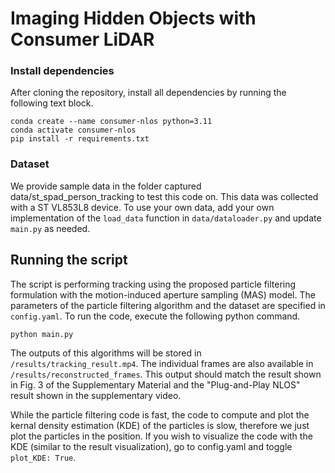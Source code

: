 # Imaging Hidden Objects with Consumer LiDAR



### Install dependencies
After cloning the repository, install all dependencies by running the following text block.

```cd consumer-nlos
conda create --name consumer-nlos python=3.11
conda activate consumer-nlos
pip install -r requirements.txt
```


### Dataset
We provide sample data in the folder captured data/st_spad_person_tracking to test this code on. This data was collected with a ST VL853L8 device. To use your own data, add your own implementation of the `load_data` function in `data/dataloader.py` and update `main.py` as needed. 



## Running the script


The script is performing tracking using the proposed particle filtering formulation with the motion-induced aperture sampling (MAS) model. The parameters of the particle filtering algorithm and the dataset are specified in `config.yaml`. To run the code, execute the following python command. 

```
python main.py
```



The outputs of this algorithms will be stored in `/results/tracking_result.mp4`. The individual frames are also available
in `/results/reconstructed_frames`. This output should match the result shown in Fig. 3 of the Supplementary Material and the 
"Plug-and-Play NLOS" result shown in the supplementary video.

While the particle filtering code is fast, the code to compute and plot the kernal density estimation (KDE) of the particles is slow, 
therefore we just plot the particles in the position. If you wish to visualize the code with the KDE (similar to the result visualization), go to config.yaml and toggle `plot_KDE: True`. 



